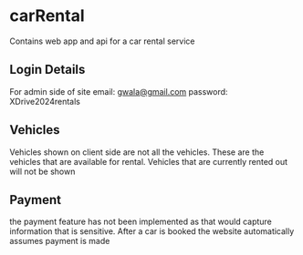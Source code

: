 # carRental

Contains web app and api for a car rental service

## Login Details

For admin side of site
email: gwala@gmail.com
password: XDrive2024rentals


## Vehicles

Vehicles shown on client side are not all the vehicles.
These are the vehicles that are available for rental.
Vehicles that are currently rented out will not be shown

## Payment

the payment feature has not been implemented as that would capture information that is sensitive.
After a car is booked the website automatically assumes payment is made
